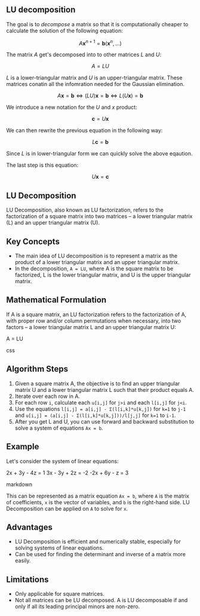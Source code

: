 ## LU decomposition

The goal is to *decompose* a matrix so that it is computationally cheaper to calculate the solution of the following equation:

$$A\boldsymbol{x}^{n+1} = \boldsymbol{b}(\boldsymbol{x}^n, \ldots)$$

The matrix $A$ get's decomposed into to other matrices $L$ and $U$:

$$ A = LU $$

$L$ is a lower-triangular matrix and $U$ is an upper-triangular matrix. 
These matrices conatin all the infomration needed for the Gaussian elimination.

$$ A\boldsymbol{x} = \boldsymbol{b} \iff (LU)\boldsymbol{x} = \boldsymbol{b} \iff  L(U\boldsymbol{x}) = \boldsymbol{b} $$

We introduce a new notation for the $U$ and $x$ product:

$$\boldsymbol{c}=U\boldsymbol{x}$$

We can then rewrite the previous equation in the following way:

$$ L\boldsymbol{c} = \boldsymbol{b} $$

Since $L$ is in lower-triangular form we can quickly solve the above eqaution.

The last step is this equation:

$$ U\boldsymbol{x} = \boldsymbol{c} $$
## LU Decomposition

LU Decomposition, also known as LU factorization, refers to the factorization of a square matrix into two matrices – a lower triangular matrix (L) and an upper triangular matrix (U). 

## Key Concepts

- The main idea of LU decomposition is to represent a matrix as the product of a lower triangular matrix and an upper triangular matrix.
- In the decomposition, `A = LU`, where A is the square matrix to be factorized, L is the lower triangular matrix, and U is the upper triangular matrix.

## Mathematical Formulation

If A is a square matrix, an LU factorization refers to the factorization of A, with proper row and/or column permutations when necessary, into two factors – a lower triangular matrix L and an upper triangular matrix U:

A = LU

css


## Algorithm Steps

1. Given a square matrix A, the objective is to find an upper triangular matrix U and a lower triangular matrix L such that their product equals A.
2. Iterate over each row in A.
3. For each row `i`, calculate each `u[i,j]` for `j>i` and each `l[i,j]` for `j<i`.
4. Use the equations `l[i,j] = a[i,j] - Σ(l[i,k]*u[k,j])` for `k=1` to `j-1` and `u[i,j] = (a[i,j] - Σ(l[i,k]*u[k,j]))/l[j,j]` for `k=1` to `i-1`.
5. After you get L and U, you can use forward and backward substitution to solve a system of equations `Ax = b`.

## Example

Let's consider the system of linear equations:

2x + 3y - 4z = 1
3x - 3y + 2z = -2
-2x + 6y - z = 3

markdown


This can be represented as a matrix equation `Ax = b`, where `A` is the matrix of coefficients, `x` is the vector of variables, and `b` is the right-hand side. LU Decomposition can be applied on `A` to solve for `x`.

## Advantages

- LU Decomposition is efficient and numerically stable, especially for solving systems of linear equations.
- Can be used for finding the determinant and inverse of a matrix more easily.

## Limitations

- Only applicable for square matrices.
- Not all matrices can be LU decomposed. A is LU decomposable if and only if all its leading principal minors are non-zero.

